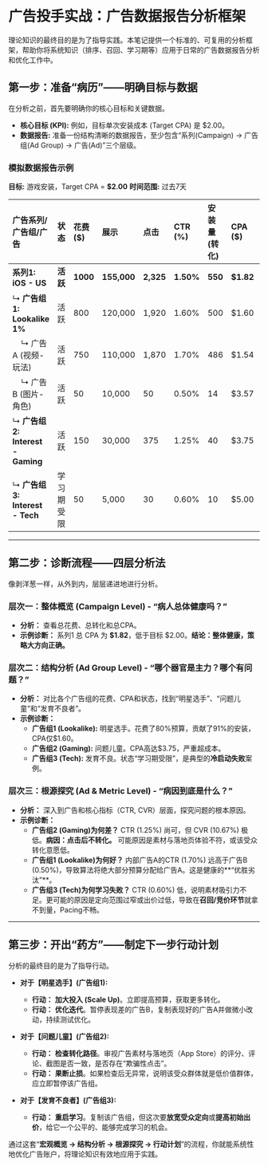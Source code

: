 # 广告投手实战：广告数据报告分析框架

理论知识的最终目的是为了指导实践。本笔记提供一个标准的、可复用的分析框架，帮助你将系统知识（排序、召回、学习期等）应用于日常的广告数据报告分析和优化工作中。

## 第一步：准备“病历”——明确目标与数据

在分析之前，首先要明确你的核心目标和关键数据。

*   **核心目标 (KPI):** 例如，目标单次安装成本 (Target CPA) 是 $2.00。
*   **数据报告:** 准备一份结构清晰的数据报告，至少包含“系列(Campaign) -> 广告组(Ad Group) -> 广告(Ad)”三个层级。

### 模拟数据报告示例

**目标:** 游戏安装，Target CPA = **$2.00**
**时间范围:** 过去7天

| 广告系列/广告组/广告 | 状态 | 花费 ($) | 展示 | 点击 | CTR (%) | 安装量 (转化) | CPA ($) | CVR (%) |
| :--- | :--- | :--- | :--- | :--- | :--- | :--- | :--- | :--- |
| **系列1: iOS - US** | **活跃** | **1000** | **155,000** | **2,325** | **1.50%** | **550** | **$1.82** | **23.66%** |
| ↳ **广告组1: Lookalike 1%** | 活跃 | 800 | 120,000 | 1,920 | 1.60% | 500 | $1.60 | 26.04% |
| &nbsp;&nbsp;&nbsp;&nbsp;↳ 广告A (视频-玩法) | 活跃 | 750 | 110,000 | 1,870 | 1.70% | 486 | $1.54 | 26.00% |
| &nbsp;&nbsp;&nbsp;&nbsp;↳ 广告B (图片-角色) | 活跃 | 50 | 10,000 | 50 | 0.50% | 14 | $3.57 | 28.00% |
| ↳ **广告组2: Interest - Gaming** | 活跃 | 150 | 30,000 | 375 | 1.25% | 40 | $3.75 | 10.67% |
| ↳ **广告组3: Interest - Tech** | 学习期受限 | 50 | 5,000 | 30 | 0.60% | 10 | $5.00 | 33.33% |

---

## 第二步：诊断流程——四层分析法

像剥洋葱一样，从外到内，层层递进地进行分析。

### 层次一：整体概览 (Campaign Level) - “病人总体健康吗？”

*   **分析：** 查看总花费、总转化和总CPA。
*   **示例诊断：** 系列1 总 CPA 为 **$1.82**，低于目标 $2.00。**结论：整体健康，策略大方向正确。**

### 层次二：结构分析 (Ad Group Level) - “哪个器官是主力？哪个有问题？”

*   **分析：** 对比各个广告组的花费、CPA和状态，找到“明星选手”、“问题儿童”和“发育不良者”。
*   **示例诊断：**
    *   **广告组1 (Lookalike):** 明星选手。花费了80%预算，贡献了91%的安装，CPA仅$1.60。
    *   **广告组2 (Gaming):** 问题儿童。CPA高达$3.75，严重超成本。
    *   **广告组3 (Tech):** 发育不良。状态“学习期受限”，是典型的**冷启动失败**案例。

### 层次三：根源探究 (Ad & Metric Level) - “病因到底是什么？”

*   **分析：** 深入到广告和核心指标（CTR, CVR）层面，探究问题的根本原因。
*   **示例诊断：**
    *   **广告组2 (Gaming)为何差？** CTR (1.25%) 尚可，但 CVR (10.67%) 极低。**病因：点击后不转化。** 可能原因是素材与落地页体验不符，或该受众转化意愿低。
    *   **广告组1 (Lookalike)为何好？** 内部广告A的CTR (1.70%) 远高于广告B (0.50%)，导致算法将绝大部分预算分配给广告A。这是健康的**“优胜劣汰”**。
    *   **广告组3 (Tech)为何学习失败？** CTR (0.60%) 低，说明素材吸引力不足。更可能的原因是定向范围过窄或出价过低，导致在**召回/竞价环节**就拿不到量，Pacing不畅。

---

## 第三步：开出“药方”——制定下一步行动计划

分析的最终目的是为了指导行动。

*   **对于【明星选手】(广告组1):**
    *   **行动：** **加大投入 (Scale Up)**。立即提高预算，获取更多转化。
    *   **行动：** **优化迭代**。暂停表现差的广告B，复制表现好的广告A并做微小改动，持续测试优化。

*   **对于【问题儿童】(广告组2):**
    *   **行动：** **检查转化路径**。审视广告素材与落地页（App Store）的评分、评论、截图是否一致，是否存在“欺骗性点击”。
    *   **行动：** **果断止损**。如果检查后无异常，说明该受众群体就是低价值群体，应立即暂停该广告组。

*   **对于【发育不良者】(广告组3):**
    *   **行动：** **重启学习**。复制该广告组，但这次要**放宽受众定向**或**提高初始出价**，给它一个公平的、能够完成学习的机会。

通过这套“**宏观概览 -> 结构分析 -> 根源探究 -> 行动计划**”的流程，你就能系统性地优化广告账户，将理论知识有效地应用于实践。